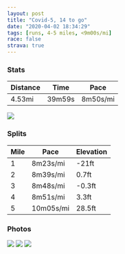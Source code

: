 ```yaml
---
layout: post
title: "Covid-5, 14 to go"
date: "2020-04-02 18:34:29"
tags: [runs, 4-5 miles, <9m00s/mi]
race: false
strava: true
---
```


### Stats

| Distance | Time | Pace |
|----------|------|------|
|4.53mi|39m59s|8m50s/mi|

<img src='https://maps.googleapis.com/maps/api/staticmap?maptype=roadmap&path=enc:aiwwFl}sbMLBHCTRf@FJHRB_@lEEVDPET@VOl@@JFPFF\NXRNFLQZK@LEp@@JCT@DMn@?ZStA]rAa@~@c@vAC\Qp@Wl@K`@BRJHV@f@V\Xf@RLH\Hh@Z\X^TZ\VLVTh@\^j@Tz@CXGVrAj@RDJb@Fr@JJbAZd@H\@f@N~AXTHd@RZHb@?HD`@DPCNBLFh@JzAh@@DENIz@SjA?\ETI`@s@tB@JDFLELIJOr@yBP{@Fi@@_A@MHIJEf@KJATJDJF`BBTDJHFf@Nx@F`@Jt@XHF@LCf@ChCN^LLJ@FGDWEqA@{@Lu@?c@He@Fg@@k@Hg@d@BZDBAd@Ct@OD@d@@j@NR@|@PLAN?LO`B{HGPADBB`@PBAFFPFFFJ@NFLA`@Ff@Ab@LNVJJf@NRJTb@X^RRTLXALCJID@JAh@BNHTCn@FF@p@t@f@R`@H\Ab@XjAZP?XSNAJB`AJbAFHFf@HNJj@d@~@X^PdATT@\Jj@FjAEv@Ib@@n@KnBMt@D~@@FBd@@TDTAV@p@Fx@?\Fb@AXBz@Cl@Hd@?b@FJJBNAv@@bAEbBBTGVIDGKLuBD_@AOIS[EI?s@QgAKOEYQc@Kq@GYGU?GEi@?i@K_@OqAOYGiBF_@?oDZuAEcBYMEWQe@Ka@Qm@e@c@W_@Mu@M]Iw@IKCUOm@SE?MHE?y@KSIMAy@Ck@K[AOBi@QWS_@ICBUIc@GKBSBYASBUAk@OMYCAu@NECK@a@DECUDMHu@Jq@E}@BgAQc@ASES?OEgAGg@S[Gu@[k@MKGK?KDI?H{@ASYSGKYaAg@e@MGi@]o@}@[KMIGAy@g@s@U{@e@[KM?KEg@o@Sc@]e@}@q@IKc@_@WGGIaAk@Y]AGGI_@WMEa@BSKW?QEQ?]WISCDE?@CKOYY]SIIK?ICC@@IB?EC@ECABCC?ADE?FKG@BEELJ?@EACGCQBKEU?c@Iw@_AIFU?MEE?QIS?c@QIk@@GGu@Q_@COFaAGUEE?WGmAIo@Ak@KUIm@USm@y@MCMGGQMISe@BUIOAGG??CEEST?GB@@w@DEAECCACBEGi@?QRGd@e@NYTy@T[&key=AIzaSyC1MId7bFpkLXNAaYhBSTb8jLyiSqzbDtM&size=800x800&markers=color:yellow|label:S|40.75681,-73.99911&markers=color:green|label:F|40.756230000000045,-73.99759999999998'>

### Splits

| Mile | Pace | Elevation |
|------|------|-----------|
|1|8m23s/mi|-21ft|
|2|8m39s/mi|0.7ft|
|3|8m48s/mi|-0.3ft|
|4|8m51s/mi|3.3ft|
|5|10m05s/mi|28.5ft|

### Photos
<img src='https://dgtzuqphqg23d.cloudfront.net/hdS5LCGU3fSRTNrbhJhcgpj4OIZz8ywEL3QqPfSzwIs-768x433.jpg'>

<img src='https://dgtzuqphqg23d.cloudfront.net/v0rUAWH4Ac0vyGJtIT6j73tyEB2E5yNVxAw5lxrfjxY-768x508.jpg'>

<img src='https://dgtzuqphqg23d.cloudfront.net/oKBNzzI-u2HsK0CYUQwILZUQKaqmdp_w2JTK69q-9Ik-576x768.jpg'>
